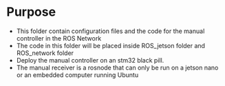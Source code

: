 # Purpose
- This folder contain configuration files and the code for the manual controller in the ROS Network
- The code in this folder will be placed inside ROS_jetson folder and ROS_network folder
- Deploy the manual controller on an stm32 black pill. 
- The manual receiver is a rosnode that can only be run on a jetson nano or an embedded computer running Ubuntu
